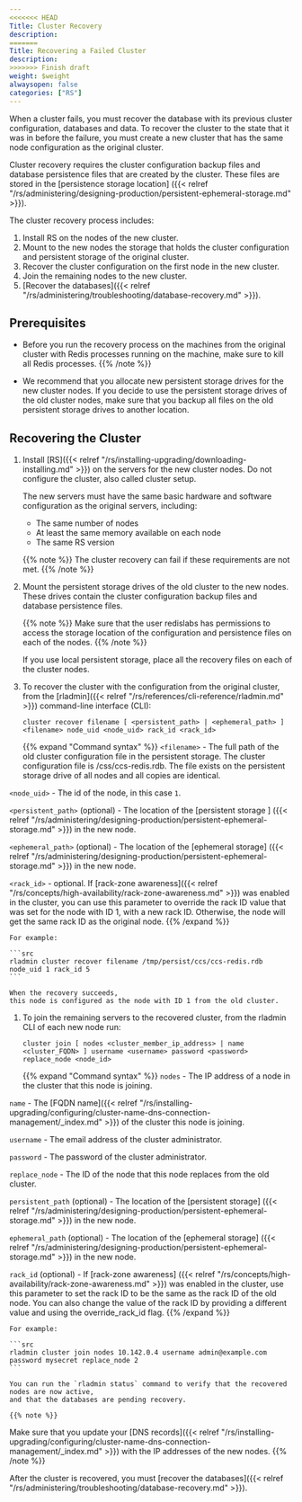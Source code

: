 ```yaml
---
<<<<<<< HEAD
Title: Cluster Recovery
description:
=======
Title: Recovering a Failed Cluster
description: 
>>>>>>> Finish draft
weight: $weight
alwaysopen: false
categories: ["RS"]
---
```

When a cluster fails,
you must recover the database with its previous cluster configuration, databases and data.
To recover the cluster to the state that it was in before the failure,
you must create a new cluster that has the same node configuration as the original cluster.

Cluster recovery requires the cluster configuration backup files and database persistence files
that are created by the cluster.
These files are stored in the [persistence storage location]
({{< relref "/rs/administering/designing-production/persistent-ephemeral-storage.md" >}}).

The cluster recovery process includes:

1. Install RS on the nodes of the new cluster.
1. Mount to the new nodes the storage that holds the cluster configuration and persistent storage of the original cluster.
1. Recover the cluster configuration on the first node in the new cluster.
1. Join the remaining nodes to the new cluster.
1. [Recover the databases]({{< relref "/rs/administering/troubleshooting/database-recovery.md" >}}).

## Prerequisites

- Before you run the recovery process on the machines from the original cluster with Redis processes running on the machine,
make sure to kill all Redis processes.
{{% /note %}}

- We recommend that you allocate new persistent storage drives for the new cluster nodes.
If you decide to use the persistent storage drives of the old cluster nodes,
make sure that you backup all files on the old persistent storage drives to another location.

## Recovering the Cluster

1. Install [RS]({{< relref "/rs/installing-upgrading/downloading-installing.md" >}}) on the servers
    for the new cluster nodes. Do not configure the cluster, also called cluster setup.

    The new servers must have the same basic hardware and software configuration as the original servers, including:

    - The same number of nodes
    - At least the same memory available on each node
    - The same RS version

    {{% note %}}
The cluster recovery can fail if these requirements are not met.
    {{% /note %}}

1. Mount the persistent storage drives of the old cluster to the new nodes.
    These drives contain the cluster configuration backup files and
    database persistence files.

    {{% note %}}
Make sure that the user redislabs has permissions to access the storage location
of the configuration and persistence files on each of the nodes.
    {{% /note %}}

    If you use local persistent storage, place all the recovery files on each of the cluster nodes.

1. To recover the cluster with the configuration from the original cluster,
    from the [rladmin]({{< relref "/rs/references/cli-reference/rladmin.md" >}}) command-line interface (CLI):

    ```src
    cluster recover filename [ <persistent_path> | <ephemeral_path> ]<filename> node_uid <node_uid> rack_id <rack_id>
    ```

    {{% expand "Command syntax" %}}
`<filename>` - The full path of the old cluster configuration file in the persistent storage.
The cluster configuration file is /css/ccs-redis.rdb.
The file exists on the persistent storage drive of all nodes and all copies are identical.

`<node_uid>` - The id of the node, in this case `1`.

`<persistent_path>` (optional) - The location of the [persistent storage ]
({{< relref "/rs/administering/designing-production/persistent-ephemeral-storage.md" >}})
in the new node.

`<ephemeral_path>` (optional) - The location of the [ephemeral storage]
({{< relref "/rs/administering/designing-production/persistent-ephemeral-storage.md" >}})
in the new node.

`<rack_id>` - optional. If [rack-zone awareness]({{< relref "/rs/concepts/high-availability/rack-zone-awareness.md" >}})
was enabled in the cluster,
you can use this parameter to override the rack ID value that was
set for the node with ID 1, with a new rack ID. Otherwise, the node
will get the same rack ID as the original node.
    {{% /expand %}}

    For example:

    ```src
    rladmin cluster recover filename /tmp/persist/ccs/ccs-redis.rdb node_uid 1 rack_id 5
    ```

    When the recovery succeeds,
    this node is configured as the node with ID 1 from the old cluster.

1. To join the remaining servers to the recovered cluster, from the rladmin CLI of each new node run:

    ```src
    cluster join [ nodes <cluster_member_ip_address> | name <cluster_FQDN> ] username <username> password <password> replace_node <node_id>
    ```

    {{% expand "Command syntax" %}}
`nodes` - The IP address of a node in the cluster that this node is joining.

`name` - The [FQDN name]({{< relref "/rs/installing-upgrading/configuring/cluster-name-dns-connection-management/_index.md" >}})
of the cluster this node is joining.

`username` - The email address of the cluster administrator.

`password` - The password of the cluster administrator.

`replace_node` - The ID of the node that this node replaces from the old cluster.

`persistent_path` (optional) - The location of the [persistent storage]
({{< relref "/rs/administering/designing-production/persistent-ephemeral-storage.md" >}})
in the new node.

`ephemeral_path` (optional) - The location of the [ephemeral storage]
({{< relref "/rs/administering/designing-production/persistent-ephemeral-storage.md" >}})
in the new node.

`rack_id` (optional) - If [rack-zone awareness]
({{< relref "/rs/concepts/high-availability/rack-zone-awareness.md" >}}) was enabled in the cluster,
use this parameter to set the rack ID to be the same as the rack ID
of the old node. You can also change the value of the rack ID by
providing a different value and using the override_rack_id flag.
    {{% /expand %}}

    For example:

    ```src
    rladmin cluster join nodes 10.142.0.4 username admin@example.com password mysecret replace_node 2
    ```

    You can run the `rladmin status` command to verify that the recovered nodes are now active,
    and that the databases are pending recovery.

    {{% note %}}
Make sure that you update your [DNS records]({{< relref "/rs/installing-upgrading/configuring/cluster-name-dns-connection-management/_index.md" >}})
with the IP addresses of the new nodes.
    {{% /note %}}

After the cluster is recovered, you must [recover the databases]({{< relref "/rs/administering/troubleshooting/database-recovery.md" >}}).
